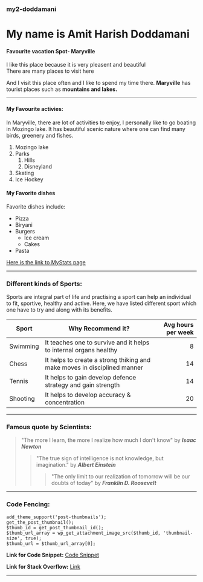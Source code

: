 ### my2-doddamani

# My name is Amit Harish Doddamani

#### Favourite vacation Spot- Maryville   

I like this place because it is very pleasent and beautiful <br>
There are many places to visit here 

And I visit this place often and I like to spend my time there.
**Maryville** has tourist places such as **mountains and lakes.**

---

#### My Favourite activies: ####
In Maryville, there are lot of activities to enjoy, I personally like to go boating in Mozingo lake. It has beautiful scenic nature where one can find many birds, greenery and fishes.

1. Mozingo lake
2. Parks
    1. Hills
    6. Disneyland
1. Skating 
2. Ice Hockey

#### My Favorite dishes ####
Favorite dishes include:
* Pizza
* Biryani
* Burgers
    * Ice cream
    * Cakes
* Pasta

[Here is the link to MyStats page](https://github.com/amitdoddamani123/my2-doddamani/blob/e93bde0936eaec71e367c610bf2d89f99ea2b503/MyStats.md)

---

### Different kinds of Sports: ###
Sports are integral part of life and practising a sport can help an individual to fit, sportive, healthy and active. Here, we have listed different sport which one have to try and along with its benefits.

| Sport | Why Recommend it? | Avg hours per week |
| --- | --- | ---: |
| Swimming | It teaches one to survive and it helps to internal organs healthy | 8|
| Chess | It helps to create a strong thiking and make moves in disciplined manner | 14 |
| Tennis | It helps to gain develop defence strategy and gain strength | 14 |
| Shooting | It helps to develop accuracy & concentration | 20 |

---

### Famous quote by Scientists: ###
> 
> "The more I learn, the more I realize how much I don't know" by ***Isaac Newton***
>> "The true sign of intelligence is not knowledge, but imagination." by ***Albert Einstein***
>>> "The only limit to our realization of tomorrow will be our doubts of today" by ***Franklin D. Roosevelt***

---

### Code Fencing: ###
```wordpress
add_theme_support('post-thumbnails'); 
get_the_post_thumbnail();
$thumb_id = get_post_thumbnail_id();
$thumb_url_array = wp_get_attachment_image_src($thumb_id, 'thumbnail-size', true);
$thumb_url = $thumb_url_array[0];

```
**Link for Code Snippet:** [Code Snippet](https://css-tricks.com/snippets/wordpress/get-featured-image-url/)

**Link for Stack Overflow:**
[Link](https://stackoverflow.com/questions/11261883/how-to-get-the-wordpress-post-thumbnail-featured-image-url)

---

